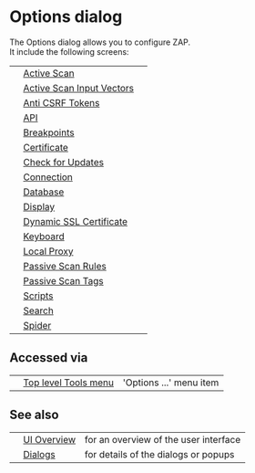 # Options dialog
The Options dialog allows you to configure ZAP.<br>It include the following screens:<br>
<table>
<tr><td></td><td><a href='HelpUiDialogsOptionsAscan'>Active Scan</a></td><td></td></tr>
<tr><td></td><td><a href='HelpUiDialogsOptionsAscaninput'>Active Scan Input Vectors</a></td><td></td></tr>
<tr><td></td><td><a href='HelpUiDialogsOptionsAnticsrf'>Anti CSRF Tokens</a></td><td></td></tr>
<tr><td></td><td><a href='HelpUiDialogsOptionsApi'>API</a></td><td></td></tr>
<tr><td></td><td><a href='HelpUiDialogsOptionsBreakpoints'>Breakpoints</a></td><td></td></tr>
<tr><td></td><td><a href='HelpUiDialogsOptionsCertificate'>Certificate</a></td><td></td></tr>
<tr><td></td><td><a href='HelpUiDialogsOptionsCheckforupdates'>Check for Updates</a></td><td></td></tr>
<tr><td></td><td><a href='HelpUiDialogsOptionsConnection'>Connection</a></td><td></td></tr>
<tr><td></td><td><a href='HelpUiDialogsOptionsDatabase'>Database</a></td><td></td></tr>
<tr><td></td><td><a href='HelpUiDialogsOptionsView'>Display</a></td><td></td></tr>
<tr><td></td><td><a href='HelpUiDialogsOptionsDynsslcert'>Dynamic SSL Certificate</a></td><td></td></tr>
<tr><td></td><td><a href='HelpUiDialogsOptionsKeyboard'>Keyboard</a></td><td></td></tr>
<tr><td></td><td><a href='HelpUiDialogsOptionsLocalproxy'>Local Proxy</a></td><td></td></tr>
<tr><td></td><td><a href='HelpUiDialogsOptionsPscanrules'>Passive Scan Rules</a></td><td></td></tr>
<tr><td></td><td><a href='HelpUiDialogsOptionsPscan'>Passive Scan Tags</a></td><td></td></tr>
<tr><td></td><td><a href='HelpUiDialogsOptionsScript'>Scripts</a></td><td></td></tr>
<tr><td></td><td><a href='HelpUiDialogsOptionsSearch'>Search</a></td><td></td></tr>
<tr><td></td><td><a href='HelpUiDialogsOptionsSpider'>Spider</a></td><td></td></tr>
</table>
<h2>Accessed via</h2>
<table>
<tr><td></td><td><a href='HelpUiTlmenuTools'>Top level Tools menu</a></td><td>'Options ...' menu item</td></tr>
</table>
<h2>See also</h2>
<table>
<tr><td></td><td><a href='HelpUiOverview'>UI Overview</a></td><td>for an overview of the user interface</td></tr>
<tr><td></td><td><a href='HelpUiDialogsDialogs'>Dialogs</a></td><td>for details of the dialogs or popups </td></tr>
</table>